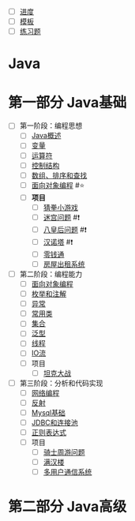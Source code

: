 <meta name="viewport" content="width=device-width, initial-scale=1.0, viewport-fit=cover">

- [ ]  [进度](https://www.bilibili.com/video/BV1fh411y7R8?t=81.0&p=252)     
- [ ] [模板](模板.md)
- [ ] [练习题](练习题.md)  
# Java

# 第一部分 Java基础

- [ ] 第一阶段：编程思想
	- [ ] [Java概述](Java概述.md) 
	- [ ] [变量](变量.md)  
	- [ ] [运算符](运算符.md) 
	- [ ] [控制结构](控制结构.md) 
	- [ ] [数组、排序和查找](数组、排序和查找.md) 
	- [ ] [面向对象编程](面向对象编程.md) #⭐️ 
	- [ ] **项目** 
    	- [ ] [猜拳小游戏](猜拳小游戏.md)
		- [ ] [迷宫问题](迷宫问题.md) #❗️
		- [ ] [八皇后问题](八皇后问题.md) #❗
		- [ ] [汉诺塔](汉诺塔) #❗
		- [ ] [零钱通](零钱通.md) 
		- [ ] [房屋出租系统](房屋出租系统.md) 
- [ ] 第二阶段：编程能力 
	- [ ] [面向对象编程](面向对象编程.md) 
	- [ ] [枚举和注解](枚举和注解.md) 
	- [ ] [异常](异常.md) 
	- [ ] [常用类](常用类.md)  
	- [ ] [集合](集合.md) 
	- [ ] [泛型](泛型.md) 
	- [ ] [线程](线程.md)  
	- [ ] [IO流](IO流.md) 
	- [ ] 项目 
		- [ ] [坦克大战](坦克大战.md) 
- [ ] 第三阶段：分析和代码实现
	- [ ] [网络编程](网络编程.md) 
	- [ ] [反射](反射.md) 
	- [ ] [Mysql基础](Mysql基础.md) 
	- [ ] [JDBC和连接池](JDBC和连接池.md)  
	- [ ] [正则表达式](正则表达式.md) 
	- [ ] 项目
		- [ ] [骑士周游问题](骑士周游问题.md) 
		- [ ] [满汉楼](满汉楼.md) 
		- [ ] [多用户通信系统](多用户通信系统.md)  

# 第二部分 Java高级

